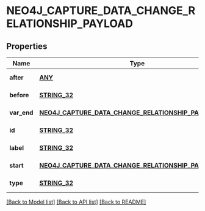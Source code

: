 # NEO4J_CAPTURE_DATA_CHANGE_RELATIONSHIP_PAYLOAD

## Properties
Name | Type | Description | Notes
------------ | ------------- | ------------- | -------------
**after** | [**ANY**](.md) |  | [default to null]
**before** | [**STRING_32**](STRING_32.md) |  | [default to null]
**var_end** | [**NEO4J_CAPTURE_DATA_CHANGE_RELATIONSHIP_PAYLOAD_END**](Neo4jCaptureDataChangeRelationshipPayload_end.md) |  | [default to null]
**id** | [**STRING_32**](STRING_32.md) |  | [default to null]
**label** | [**STRING_32**](STRING_32.md) |  | [default to null]
**start** | [**NEO4J_CAPTURE_DATA_CHANGE_RELATIONSHIP_PAYLOAD_END**](Neo4jCaptureDataChangeRelationshipPayload_end.md) |  | [default to null]
**type** | [**STRING_32**](STRING_32.md) |  | [default to null]

[[Back to Model list]](../README.md#documentation-for-models) [[Back to API list]](../README.md#documentation-for-api-endpoints) [[Back to README]](../README.md)


